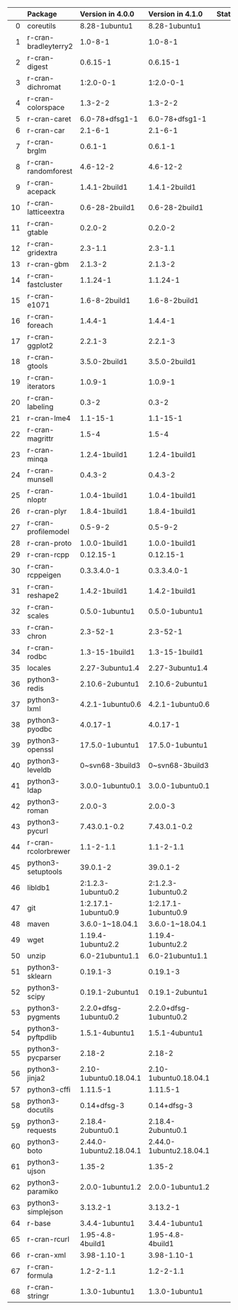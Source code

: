 <!-- markdown-link-check-disable -->

|    | Package              | Version in 4.0.0        | Version in 4.1.0        | Status   |
|---:|:---------------------|:------------------------|:------------------------|:---------|
|  0 | coreutils            | 8.28-1ubuntu1           | 8.28-1ubuntu1           |          |
|  1 | r-cran-bradleyterry2 | 1.0-8-1                 | 1.0-8-1                 |          |
|  2 | r-cran-digest        | 0.6.15-1                | 0.6.15-1                |          |
|  3 | r-cran-dichromat     | 1:2.0-0-1               | 1:2.0-0-1               |          |
|  4 | r-cran-colorspace    | 1.3-2-2                 | 1.3-2-2                 |          |
|  5 | r-cran-caret         | 6.0-78+dfsg1-1          | 6.0-78+dfsg1-1          |          |
|  6 | r-cran-car           | 2.1-6-1                 | 2.1-6-1                 |          |
|  7 | r-cran-brglm         | 0.6.1-1                 | 0.6.1-1                 |          |
|  8 | r-cran-randomforest  | 4.6-12-2                | 4.6-12-2                |          |
|  9 | r-cran-acepack       | 1.4.1-2build1           | 1.4.1-2build1           |          |
| 10 | r-cran-latticeextra  | 0.6-28-2build1          | 0.6-28-2build1          |          |
| 11 | r-cran-gtable        | 0.2.0-2                 | 0.2.0-2                 |          |
| 12 | r-cran-gridextra     | 2.3-1.1                 | 2.3-1.1                 |          |
| 13 | r-cran-gbm           | 2.1.3-2                 | 2.1.3-2                 |          |
| 14 | r-cran-fastcluster   | 1.1.24-1                | 1.1.24-1                |          |
| 15 | r-cran-e1071         | 1.6-8-2build1           | 1.6-8-2build1           |          |
| 16 | r-cran-foreach       | 1.4.4-1                 | 1.4.4-1                 |          |
| 17 | r-cran-ggplot2       | 2.2.1-3                 | 2.2.1-3                 |          |
| 18 | r-cran-gtools        | 3.5.0-2build1           | 3.5.0-2build1           |          |
| 19 | r-cran-iterators     | 1.0.9-1                 | 1.0.9-1                 |          |
| 20 | r-cran-labeling      | 0.3-2                   | 0.3-2                   |          |
| 21 | r-cran-lme4          | 1.1-15-1                | 1.1-15-1                |          |
| 22 | r-cran-magrittr      | 1.5-4                   | 1.5-4                   |          |
| 23 | r-cran-minqa         | 1.2.4-1build1           | 1.2.4-1build1           |          |
| 24 | r-cran-munsell       | 0.4.3-2                 | 0.4.3-2                 |          |
| 25 | r-cran-nloptr        | 1.0.4-1build1           | 1.0.4-1build1           |          |
| 26 | r-cran-plyr          | 1.8.4-1build1           | 1.8.4-1build1           |          |
| 27 | r-cran-profilemodel  | 0.5-9-2                 | 0.5-9-2                 |          |
| 28 | r-cran-proto         | 1.0.0-1build1           | 1.0.0-1build1           |          |
| 29 | r-cran-rcpp          | 0.12.15-1               | 0.12.15-1               |          |
| 30 | r-cran-rcppeigen     | 0.3.3.4.0-1             | 0.3.3.4.0-1             |          |
| 31 | r-cran-reshape2      | 1.4.2-1build1           | 1.4.2-1build1           |          |
| 32 | r-cran-scales        | 0.5.0-1ubuntu1          | 0.5.0-1ubuntu1          |          |
| 33 | r-cran-chron         | 2.3-52-1                | 2.3-52-1                |          |
| 34 | r-cran-rodbc         | 1.3-15-1build1          | 1.3-15-1build1          |          |
| 35 | locales              | 2.27-3ubuntu1.4         | 2.27-3ubuntu1.4         |          |
| 36 | python3-redis        | 2.10.6-2ubuntu1         | 2.10.6-2ubuntu1         |          |
| 37 | python3-lxml         | 4.2.1-1ubuntu0.6        | 4.2.1-1ubuntu0.6        |          |
| 38 | python3-pyodbc       | 4.0.17-1                | 4.0.17-1                |          |
| 39 | python3-openssl      | 17.5.0-1ubuntu1         | 17.5.0-1ubuntu1         |          |
| 40 | python3-leveldb      | 0~svn68-3build3         | 0~svn68-3build3         |          |
| 41 | python3-ldap         | 3.0.0-1ubuntu0.1        | 3.0.0-1ubuntu0.1        |          |
| 42 | python3-roman        | 2.0.0-3                 | 2.0.0-3                 |          |
| 43 | python3-pycurl       | 7.43.0.1-0.2            | 7.43.0.1-0.2            |          |
| 44 | r-cran-rcolorbrewer  | 1.1-2-1.1               | 1.1-2-1.1               |          |
| 45 | python3-setuptools   | 39.0.1-2                | 39.0.1-2                |          |
| 46 | libldb1              | 2:1.2.3-1ubuntu0.2      | 2:1.2.3-1ubuntu0.2      |          |
| 47 | git                  | 1:2.17.1-1ubuntu0.9     | 1:2.17.1-1ubuntu0.9     |          |
| 48 | maven                | 3.6.0-1~18.04.1         | 3.6.0-1~18.04.1         |          |
| 49 | wget                 | 1.19.4-1ubuntu2.2       | 1.19.4-1ubuntu2.2       |          |
| 50 | unzip                | 6.0-21ubuntu1.1         | 6.0-21ubuntu1.1         |          |
| 51 | python3-sklearn      | 0.19.1-3                | 0.19.1-3                |          |
| 52 | python3-scipy        | 0.19.1-2ubuntu1         | 0.19.1-2ubuntu1         |          |
| 53 | python3-pygments     | 2.2.0+dfsg-1ubuntu0.2   | 2.2.0+dfsg-1ubuntu0.2   |          |
| 54 | python3-pyftpdlib    | 1.5.1-4ubuntu1          | 1.5.1-4ubuntu1          |          |
| 55 | python3-pycparser    | 2.18-2                  | 2.18-2                  |          |
| 56 | python3-jinja2       | 2.10-1ubuntu0.18.04.1   | 2.10-1ubuntu0.18.04.1   |          |
| 57 | python3-cffi         | 1.11.5-1                | 1.11.5-1                |          |
| 58 | python3-docutils     | 0.14+dfsg-3             | 0.14+dfsg-3             |          |
| 59 | python3-requests     | 2.18.4-2ubuntu0.1       | 2.18.4-2ubuntu0.1       |          |
| 60 | python3-boto         | 2.44.0-1ubuntu2.18.04.1 | 2.44.0-1ubuntu2.18.04.1 |          |
| 61 | python3-ujson        | 1.35-2                  | 1.35-2                  |          |
| 62 | python3-paramiko     | 2.0.0-1ubuntu1.2        | 2.0.0-1ubuntu1.2        |          |
| 63 | python3-simplejson   | 3.13.2-1                | 3.13.2-1                |          |
| 64 | r-base               | 3.4.4-1ubuntu1          | 3.4.4-1ubuntu1          |          |
| 65 | r-cran-rcurl         | 1.95-4.8-4build1        | 1.95-4.8-4build1        |          |
| 66 | r-cran-xml           | 3.98-1.10-1             | 3.98-1.10-1             |          |
| 67 | r-cran-formula       | 1.2-2-1.1               | 1.2-2-1.1               |          |
| 68 | r-cran-stringr       | 1.3.0-1ubuntu1          | 1.3.0-1ubuntu1          |          |